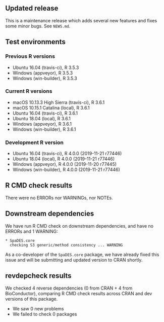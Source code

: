 ## Updated release

This is a maintenance release which adds several new features and fixes some minor bugs.
See `NEWS.md`.

## Test environments

### Previous R versions
* Ubuntu 16.04              (travis-ci), R 3.5.3
* Windows                    (appveyor), R 3.5.3
* Windows                 (win-builder), R 3.5.3

### Current R versions
* macOS 10.13.3 High Sierra (travis-ci), R 3.6.1
* macOS 10.15.1 Catalina        (local), R 3.6.1
* Ubuntu 16.04              (travis-ci), R 3.6.1
* Ubuntu 18.04                  (local), R 3.6.1
* Windows                    (appveyor), R 3.6.1
* Windows                 (win-builder), R 3.6.1

### Development R version
* Ubuntu 16.04              (travis-ci), R 4.0.0 (2019-11-21 r77446)
* Ubuntu 18.04                  (local), R 4.0.0 (2019-11-21 r77446)
* Windows                    (appveyor), R 4.0.0 (2019-11-20 r77445)
* Windows                 (win-builder), R 4.0.0 (2019-11-21 r77446)

## R CMD check results

There were no ERRORs nor WARNINGs, nor NOTEs.

## Downstream dependencies

We have run R CMD check on downstream dependencies, and have no ERRORs and 1 WARNING:

```
* SpaDES.core
  checking S3 generic/method consistency ... WARNING
```

As a co-developer of the `SpaDES.core` package, we have already fixed this issue and will be submitting and updated version to CRAN shortly.

## revdepcheck results

We checked 4 reverse dependencies (0 from CRAN + 4 from BioConductor), comparing R CMD check results across CRAN and dev versions of this package.

 * We saw 0 new problems
 * We failed to check 0 packages

